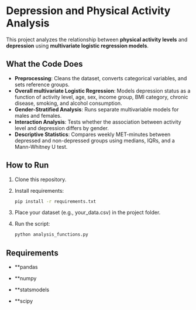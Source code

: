 # Depression and Physical Activity Analysis

This project analyzes the relationship between **physical activity levels** and **depression** using **multivariate logistic regression models**.

## What the Code Does
- **Preprocessing**: Cleans the dataset, converts categorical variables, and sets reference groups.  
- **Overall multivariate Logistic Regression**: Models depression status as a function of activity level, age, sex, income group, BMI category, chronic disease, smoking, and alcohol consumption.  
- **Gender-Stratified Analysis**: Runs separate multivariable models for males and females.  
- **Interaction Analysis**: Tests whether the association between activity level and depression differs by gender.  
- **Descriptive Statistics**: Compares weekly MET-minutes between depressed and non-depressed groups using medians, IQRs, and a Mann-Whitney U test.  

## How to Run
1. Clone this repository.  
2. Install requirements:
   ```bash
   pip install -r requirements.txt
3. Place your dataset (e.g., your_data.csv) in the project folder.

4. Run the script:
   ```bash
   python analysis_functions.py
## Requirements

- **pandas

- **numpy

- **statsmodels

- **scipy
